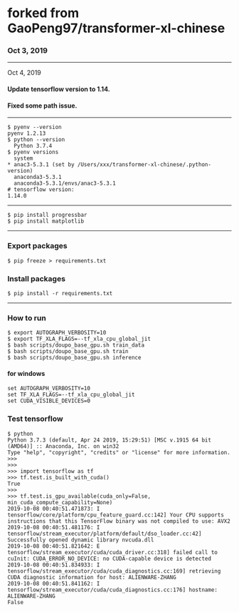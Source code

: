 # forked from GaoPeng97/transformer-xl-chinese
### Oct 3, 2019
----------------------

Oct 4, 2019
#### Update tensorflow version to 1.14.
#### Fixed some path issue.
----------------------
``` 
$ pyenv --version                                                                                                               pyenv 1.2.13
$ python --version
  Python 3.7.4
$ pyenv versions
  system
* anac3-5.3.1 (set by /Users/xxx/transformer-xl-chinese/.python-version)
  anaconda3-5.3.1
  anaconda3-5.3.1/envs/anac3-5.3.1
# tensorflow version:
1.14.0
```
----------------------
```
$ pip install progressbar
$ pip install matplotlib
```
----------------------
### Export packages
```
$ pip freeze > requirements.txt
```
### Install packages
```
$ pip install -r requirements.txt
```
----------------------
### How to run
```
$ export AUTOGRAPH_VERBOSITY=10
$ export TF_XLA_FLAGS=--tf_xla_cpu_global_jit
$ bash scripts/doupo_base_gpu.sh train_data
$ bash scripts/doupo_base_gpu.sh train
$ bash scripts/doupo_base_gpu.sh inference
```
#### for windows
```
set AUTOGRAPH_VERBOSITY=10
set TF_XLA_FLAGS=--tf_xla_cpu_global_jit
set CUDA_VISIBLE_DEVICES=0
```
### Test tensorflow
```
$ python
Python 3.7.3 (default, Apr 24 2019, 15:29:51) [MSC v.1915 64 bit (AMD64)] :: Anaconda, Inc. on win32
Type "help", "copyright", "credits" or "license" for more information.
>>>
>>>
>>> import tensorflow as tf
>>> tf.test.is_built_with_cuda()
True
>>>
>>> tf.test.is_gpu_available(cuda_only=False, min_cuda_compute_capability=None)
2019-10-08 00:40:51.471873: I tensorflow/core/platform/cpu_feature_guard.cc:142] Your CPU supports instructions that this TensorFlow binary was not compiled to use: AVX2
2019-10-08 00:40:51.481176: I tensorflow/stream_executor/platform/default/dso_loader.cc:42] Successfully opened dynamic library nvcuda.dll
2019-10-08 00:40:51.821642: E tensorflow/stream_executor/cuda/cuda_driver.cc:318] failed call to cuInit: CUDA_ERROR_NO_DEVICE: no CUDA-capable device is detected
2019-10-08 00:40:51.834933: I tensorflow/stream_executor/cuda/cuda_diagnostics.cc:169] retrieving CUDA diagnostic information for host: ALIENWARE-ZHANG
2019-10-08 00:40:51.841162: I tensorflow/stream_executor/cuda/cuda_diagnostics.cc:176] hostname: ALIENWARE-ZHANG
False
```


